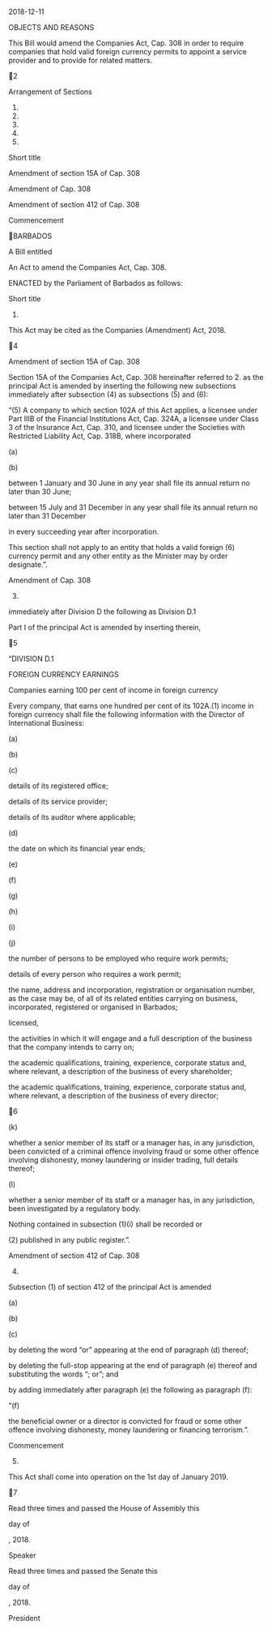 2018-12-11

OBJECTS AND REASONS

This  Bill  would  amend  the  Companies  Act,  Cap.  308  in  order  to  require
companies that hold valid foreign currency permits to appoint a service provider
and to provide for related matters.

2

Arrangement of Sections

1.

2.

3.

4.

5.

Short title

Amendment of section 15A of Cap. 308

Amendment of Cap. 308

Amendment of section 412 of Cap. 308

Commencement

BARBADOS

A Bill entitled

An Act to amend the Companies Act, Cap. 308.

ENACTED by the Parliament of Barbados as follows:

Short title

1.

This Act may be cited as the Companies (Amendment) Act, 2018.

4

Amendment of section 15A of Cap. 308

Section 15A of the Companies Act, Cap. 308 hereinafter referred to
2.
as  the  principal  Act  is  amended  by  inserting  the  following  new  subsections
immediately after subsection (4) as subsections (5) and (6):

“(5)
A company to which section 102A of this Act applies, a licensee
under Part IIIB of the Financial Institutions Act, Cap. 324A, a licensee
under Class 3 of the Insurance Act, Cap. 310, and licensee under the
Societies with Restricted Liability Act, Cap. 318B, where incorporated

(a)

(b)

between 1 January and 30 June in any year shall file its annual
return no later than 30 June;

between 15 July and 31 December in any year shall file its
annual return no later than 31 December

in every succeeding year after incorporation.

This section shall not apply to an entity that holds a valid foreign
(6)
currency  permit  and  any  other  entity  as  the  Minister  may  by  order
designate.”.

Amendment of Cap. 308

3.
immediately after Division D the following as Division D.1

Part  I  of  the  principal  Act  is  amended  by  inserting  therein,

5

“DIVISION D.1

FOREIGN CURRENCY EARNINGS

Companies earning 100 per cent of income in foreign
currency

Every  company,  that  earns  one  hundred  per  cent  of  its
102A.(1)
income in foreign currency shall file the following information with the
Director of International Business:

(a)

(b)

(c)

details of its registered office;

details of its service provider;

details of its auditor where applicable;

(d)

the date on which its financial year ends;

(e)

(f)

(g)

(h)

(i)

(j)

the  number  of  persons  to  be  employed  who  require  work
permits;

details of every person who requires a work permit;

the  name,  address  and
incorporation,  registration  or
organisation number, as the case may be, of all of its related
entities  carrying  on  business,
incorporated,
registered or organised in Barbados;

licensed,

the activities in which it will engage and a full description of
the business that the company intends to carry on;

the academic qualifications, training, experience, corporate
status and, where relevant, a description of the business of
every shareholder;

the academic qualifications, training, experience, corporate
status and, where relevant, a description of the business of
every director;

6

(k)

whether a senior member of its staff or a manager has, in any
jurisdiction, been convicted of a criminal offence involving
fraud  or  some  other  offence  involving  dishonesty,  money
laundering or insider trading, full details thereof;

(l)

whether a senior member of its staff or a manager has, in any
jurisdiction, been investigated by a regulatory body.

Nothing  contained  in  subsection  (1)(i)  shall  be  recorded  or

(2)
published in any public register.”.

Amendment of section 412 of Cap. 308

4.

Subsection (1) of section 412 of the principal Act is amended

(a)

(b)

(c)

by  deleting  the  word  “or”  appearing  at  the  end  of  paragraph  (d)
thereof;

by deleting the full-stop appearing at the end of paragraph (e) thereof
and substituting the words “; or”; and

by  adding  immediately  after  paragraph  (e)  the  following  as
paragraph (f):

“(f)

the beneficial owner or a director is convicted for fraud or
some other offence involving dishonesty, money laundering
or financing terrorism.”.

Commencement

5.

This Act shall come into operation on the 1st day of January 2019.

7

Read three times and passed the House of Assembly this

day of

, 2018.

Speaker

Read three times and passed the Senate this

day of

, 2018.

President

